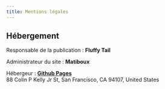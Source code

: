 ```yaml
---
title: Mentions légales
---
```


## Hébergement

Responsable de la publication : **Fluffy Tail**

Administrateur du site : **Matiboux**

Hébergeur : [**Github Pages**](https://pages.github.com)  
88 Colin P Kelly Jr St, San Francisco, CA 94107, United States  
